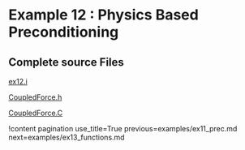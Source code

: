 # Example 12 : Physics Based Preconditioning



## Complete source Files

[ex12.i](https://github.com/idaholab/moose/blob/devel/examples/ex12_pbp/ex12.i)

[CoupledForce.h](https://github.com/idaholab/moose/blob/devel/framework/include/kernels/CoupledForce.h)

[CoupledForce.C](https://github.com/idaholab/moose/blob/devel/framework/src/kernels/CoupledForce.C)

!content pagination use_title=True
                    previous=examples/ex11_prec.md
                    next=examples/ex13_functions.md
